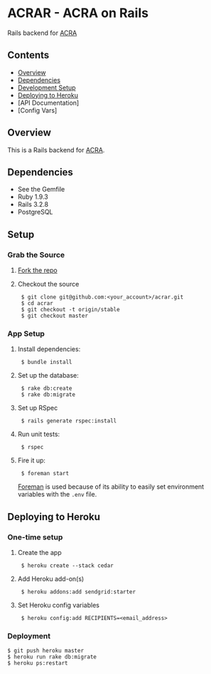 # ACRAR - ACRA on Rails

Rails backend for [ACRA](https://code.google.com/p/acra/)

## Contents

* [Overview](#overview)
* [Dependencies](#dependencies)
* [Development Setup](#setup)
* [Deploying to Heroku](#deployment)
* [API Documentation]
* [Config Vars]

<a name="overview"></a>
## Overview

This is a Rails backend for [ACRA](https://code.google.com/p/acra).

<a name="dependencies"></a>
## Dependencies

* See the Gemfile
* Ruby 1.9.3
* Rails 3.2.8
* PostgreSQL

<a name="setup"></a>
## Setup

### Grab the Source

1. [Fork the repo](https://github.com/livefront/acrar/fork_select)

2. Checkout the source

        $ git clone git@github.com:<your_account>/acrar.git
        $ cd acrar
        $ git checkout -t origin/stable
        $ git checkout master

### App Setup

1. Install dependencies:

        $ bundle install

2. Set up the database:

        $ rake db:create
        $ rake db:migrate

3. Set up RSpec

        $ rails generate rspec:install  

4. Run unit tests:

        $ rspec

4. Fire it up:

        $ foreman start

    [Foreman](https://github.com/ddollar/foreman) is used because of its ability to easily set environment variables with the `.env` file. 

<a name="deployment"></a>
## Deploying to Heroku

### One-time setup

1. Create the app

        $ heroku create --stack cedar

1. Add Heroku add-on(s)

        $ heroku addons:add sendgrid:starter

2. Set Heroku config variables

        $ heroku config:add RECIPIENTS=<email_address>

### Deployment

    $ git push heroku master
    $ heroku run rake db:migrate
    $ heroku ps:restart

